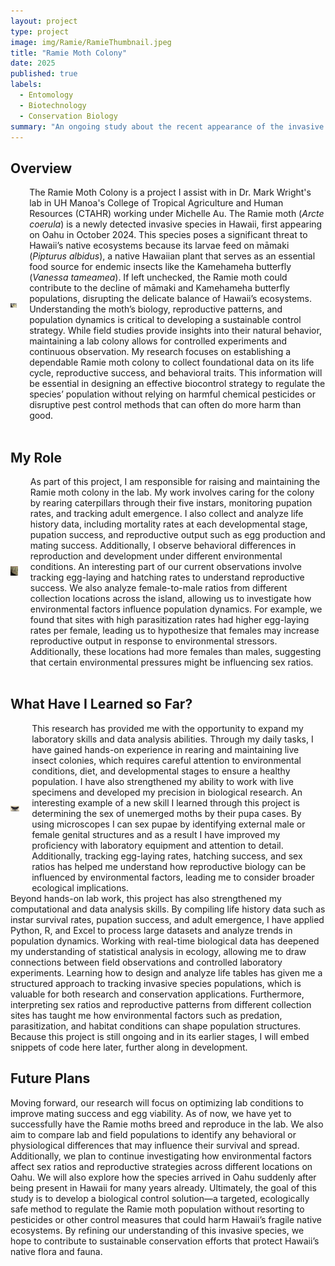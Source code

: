 ```yaml
---
layout: project
type: project
image: img/Ramie/RamieThumbnail.jpeg
title: "Ramie Moth Colony"
date: 2025
published: true
labels:
  - Entomology
  - Biotechnology
  - Conservation Biology
summary: "An ongoing study about the recent appearance of the invasive Ramie Moth species on Oahu."
---
```


## Overview
<div style="display: flex; align-items: center;">
  <div style="margin-right: 20px;">
    <img width="200px" src="../img/Ramie/RamieYellowMorph1.jpeg" alt="Ramie Original Yellow Morph">
  </div>
  <div>
    The Ramie Moth Colony is a project I assist with in Dr. Mark Wright's lab in UH Manoa's College of Tropical Agriculture and Human Resources (CTAHR) working under Michelle Au. The Ramie moth (<i>Arcte coerula</i>) is a newly detected invasive species in Hawaii, first appearing on Oahu in October 2024. This species poses a significant threat to Hawaii’s native ecosystems because its larvae feed on māmaki (<i>Pipturus albidus</i>), a native Hawaiian plant that serves as an essential food source for endemic insects like the Kamehameha butterfly (<i>Vanessa tameamea</i>). If left unchecked, the Ramie moth could contribute to the decline of māmaki and Kamehameha butterfly populations, disrupting the delicate balance of Hawaii’s ecosystems. Understanding the moth’s biology, reproductive patterns, and population dynamics is critical to developing a sustainable control strategy. While field studies provide insights into their natural behavior, maintaining a lab colony allows for controlled experiments and continuous observation. My research focuses on establishing a dependable Ramie moth colony to collect foundational data on its life cycle, reproductive success, and behavioral traits. This information will be essential in designing an effective biocontrol strategy to regulate the species’ population without relying on harmful chemical pesticides or disruptive pest control methods that can often do more harm than good.
  </div>
</div>

<br>

## My Role
<div style="display: flex; align-items: center;">
  <div style="margin-right: 20px;">
    <img width="200px" src="../img/Ramie/RamieEggs.jpeg" alt="Ramie Eggs">
  </div>
  <div>
    As part of this project, I am responsible for raising and maintaining the Ramie moth colony in the lab. My work involves caring for the colony by rearing caterpillars through their five instars, monitoring pupation rates, and tracking adult emergence. I also collect and analyze life history data, including mortality rates at each developmental stage, pupation success, and reproductive output such as egg production and mating success. Additionally, I observe behavioral differences in reproduction and development under different environmental conditions. An interesting part of our current observations involve tracking egg-laying and hatching rates to understand reproductive success. We also analyze female-to-male ratios from different collection locations across the island, allowing us to investigate how environmental factors influence population dynamics. For example, we found that sites with high parasitization rates had higher egg-laying rates per female, leading us to hypothesize that females may increase reproductive output in response to environmental stressors. Additionally, these locations had more females than males, suggesting that certain environmental pressures might be influencing sex ratios.
  </div>
</div>

<br>

## What Have I Learned so Far?
<div style="display: flex; align-items: center;">
  <div style="margin-right: 20px;">
    <img width="200px" src="../img/Ramie/Ramie.jpg" alt="Ramie">
  </div>
  <div>
    This research has provided me with the opportunity to expand my laboratory skills and data analysis abilities. Through my daily tasks, I have gained hands-on experience in rearing and maintaining live insect colonies, which requires careful attention to environmental conditions, diet, and developmental stages to ensure a healthy population. I have also strengthened my ability to work with live specimens and developed my precision in biological research. An interesting example of a new skill I learned through this project is determining the sex of unemerged moths by their pupa cases. By using microscopes I can sex pupae by identifying external male or female genital structures and as a result I have improved my proficiency with laboratory equipment and attention to detail. Additionally, tracking egg-laying rates, hatching success, and sex ratios has helped me understand how reproductive biology can be influenced by environmental factors, leading me to consider broader ecological implications.  
  </div>
</div>
Beyond hands-on lab work, this project has also strengthened my computational and data analysis skills. By compiling life history data such as instar survival rates, pupation success, and adult emergence, I have applied Python, R, and Excel to process large datasets and analyze trends in population dynamics. Working with real-time biological data has deepened my understanding of statistical analysis in ecology, allowing me to draw connections between field observations and controlled laboratory experiments. Learning how to design and analyze life tables has given me a structured approach to tracking invasive species populations, which is valuable for both research and conservation applications. Furthermore, interpreting sex ratios and reproductive patterns from different collection sites has taught me how environmental factors such as predation, parasitization, and habitat conditions can shape population structures. Because this project is still ongoing and in its earlier stages, I will embed snippets of code here later, further along in development.

<br>

## Future Plans
Moving forward, our research will focus on optimizing lab conditions to improve mating success and egg viability. As of now, we have yet to successfully have the Ramie moths breed and reproduce in the lab. We also aim to compare lab and field populations to identify any behavioral or physiological differences that may influence their survival and spread. Additionally, we plan to continue investigating how environmental factors affect sex ratios and reproductive strategies across different locations on Oahu. We will also explore how the species arrived in Oahu suddenly after being present in Hawaii for many years already. Ultimately, the goal of this study is to develop a biological control solution—a targeted, ecologically safe method to regulate the Ramie moth population without resorting to pesticides or other control measures that could harm Hawaii’s fragile native ecosystems. By refining our understanding of this invasive species, we hope to contribute to sustainable conservation efforts that protect Hawaii’s native flora and fauna.
